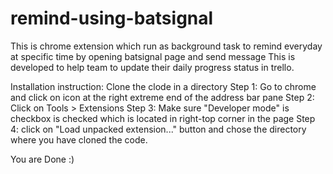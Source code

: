remind-using-batsignal
======================

This is chrome extension which run as background task to remind everyday at specific time by opening batsignal page and send message
This is developed to help team to update their daily progress status in trello.


Installation instruction:
Clone the clode in a directory
Step 1: Go to chrome and click on icon at the right extreme end of the address bar pane
Step 2: Click on Tools > Extensions
Step 3: Make sure "Developer mode" is checkbox is checked which is located in right-top corner in the page
Step 4: click on "Load unpacked extension..." button and chose the directory where you have cloned the code.

You are Done :)

